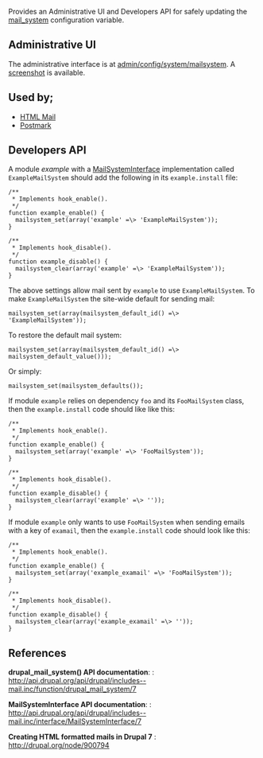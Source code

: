 Provides an Administrative UI and Developers API for safely updating the
[mail_system](http://api.drupal.org/api/drupal/includes--mail.inc/function/drupal_mail_system/7)
configuration variable.

## Administrative UI

The administrative interface is at <u>admin/config/system/mailsystem</u>.
A [screenshot](http://drupal.org/node/1089888) is available.

## Used by;

* [HTML Mail](http://drupal.org/project/htmlmail)
* [Postmark](http://drupal.org/project/postmark)

## Developers API

A module *example* with a
[MailSystemInterface](http://api.drupal.org/api/drupal/includes--mail.inc/interface/MailSystemInterface/7)
implementation called `ExampleMailSystem` should add the following in its
`example.install` file:

    /**
     * Implements hook_enable().
     */
    function example_enable() {
      mailsystem_set(array('example' =\> 'ExampleMailSystem'));
    }

    /**
     * Implements hook_disable().
     */
    function example_disable() {
      mailsystem_clear(array('example' =\> 'ExampleMailSystem'));
    }

The above settings allow mail sent by `example` to use `ExampleMailSystem`.  To make
`ExampleMailSystem` the site-wide default for sending mail:

    mailsystem_set(array(mailsystem_default_id() =\> 'ExampleMailSystem'));

To restore the default mail system:

    mailsystem_set(array(mailsystem_default_id() =\> mailsystem_default_value()));

Or simply:

    mailsystem_set(mailsystem_defaults());

If module `example` relies on dependency `foo` and its `FooMailSystem` class, then
the `example.install` code should like like this:

    /**
     * Implements hook_enable().
     */
    function example_enable() {
      mailsystem_set(array('example' =\> 'FooMailSystem'));
    }

    /**
     * Implements hook_disable().
     */
    function example_disable() {
      mailsystem_clear(array('example' =\> ''));
    }

If module `example` only wants to use `FooMailSystem` when sending emails with a key
of `examail`, then the `example.install` code should look like this:

    /**
     * Implements hook_enable().
     */
    function example_enable() {
      mailsystem_set(array('example_examail' =\> 'FooMailSystem'));
    }

    /**
     * Implements hook_disable().
     */
    function example_disable() {
      mailsystem_clear(array('example_examail' =\> ''));
    }

## References

**drupal_mail_system() API documentation**:
:    http://api.drupal.org/api/drupal/includes--mail.inc/function/drupal_mail_system/7

**MailSystemInterface API documentation**:
:    http://api.drupal.org/api/drupal/includes--mail.inc/interface/MailSystemInterface/7

**Creating HTML formatted mails in Drupal 7**
:    http://drupal.org/node/900794
